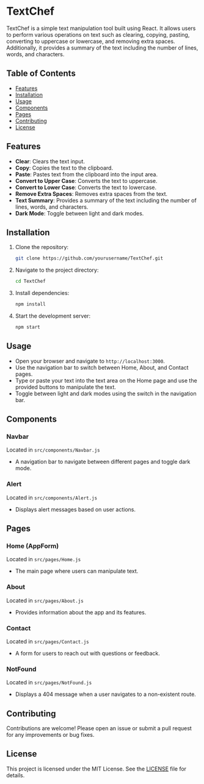 # TextChef

TextChef is a simple text manipulation tool built using React. It allows users to perform various operations on text such as clearing, copying, pasting, converting to uppercase or lowercase, and removing extra spaces. Additionally, it provides a summary of the text including the number of lines, words, and characters.

## Table of Contents
- [Features](#features)
- [Installation](#installation)
- [Usage](#usage)
- [Components](#components)
- [Pages](#pages)
- [Contributing](#contributing)
- [License](#license)

## Features
- **Clear**: Clears the text input.
- **Copy**: Copies the text to the clipboard.
- **Paste**: Pastes text from the clipboard into the input area.
- **Convert to Upper Case**: Converts the text to uppercase.
- **Convert to Lower Case**: Converts the text to lowercase.
- **Remove Extra Spaces**: Removes extra spaces from the text.
- **Text Summary**: Provides a summary of the text including the number of lines, words, and characters.
- **Dark Mode**: Toggle between light and dark modes.

## Installation

1. Clone the repository:
    ```sh
    git clone https://github.com/yourusername/TextChef.git
    ```

2. Navigate to the project directory:
    ```sh
    cd TextChef
    ```

3. Install dependencies:
    ```sh
    npm install
    ```

4. Start the development server:
    ```sh
    npm start
    ```

## Usage
- Open your browser and navigate to `http://localhost:3000`.
- Use the navigation bar to switch between Home, About, and Contact pages.
- Type or paste your text into the text area on the Home page and use the provided buttons to manipulate the text.
- Toggle between light and dark modes using the switch in the navigation bar.

## Components

### Navbar
Located in `src/components/Navbar.js`
- A navigation bar to navigate between different pages and toggle dark mode.

### Alert
Located in `src/components/Alert.js`
- Displays alert messages based on user actions.

## Pages

### Home (AppForm)
Located in `src/pages/Home.js`
- The main page where users can manipulate text.

### About
Located in `src/pages/About.js`
- Provides information about the app and its features.

### Contact
Located in `src/pages/Contact.js`
- A form for users to reach out with questions or feedback.

### NotFound
Located in `src/pages/NotFound.js`
- Displays a 404 message when a user navigates to a non-existent route.

## Contributing
Contributions are welcome! Please open an issue or submit a pull request for any improvements or bug fixes.

## License
This project is licensed under the MIT License. See the [LICENSE](LICENSE) file for details.
